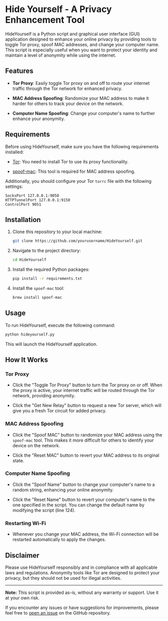# Hide Yourself - A Privacy Enhancement Tool

HideYourself is a Python script and graphical user interface (GUI) application designed to enhance your online privacy by providing tools to toggle Tor proxy, spoof MAC addresses, and change your computer name. This script is especially useful when you want to protect your identity and maintain a level of anonymity while using the internet.

## Features

- **Tor Proxy**: Easily toggle Tor proxy on and off to route your internet traffic through the Tor network for enhanced privacy.

- **MAC Address Spoofing**: Randomize your MAC address to make it harder for others to track your device on the network.

- **Computer Name Spoofing**: Change your computer's name to further enhance your anonymity.

## Requirements

Before using HideYourself, make sure you have the following requirements installed:

- [Tor](https://www.torproject.org/): You need to install Tor to use its proxy functionality.

- [spoof-mac](https://github.com/feross/spoof): This tool is required for MAC address spoofing.

Additionally, you should configure your Tor `torrc` file with the following settings:

```
SocksPort 127.0.0.1:9050
HTTPTunnelPort 127.0.0.1:9150
ControlPort 9051
```

## Installation

1. Clone this repository to your local machine:

   ```bash
   git clone https://github.com/yourusername/HideYourself.git
   ```

2. Navigate to the project directory:

   ```bash
   cd HideYourself
   ```

3. Install the required Python packages:

   ```bash
   pip install -r requirements.txt
   ```

4. Install the `spoof-mac` tool:

   ```bash
   brew install spoof-mac
   ```

## Usage

To run HideYourself, execute the following command:

```bash
python hideyourself.py
```

This will launch the HideYourself application.

## How It Works

### Tor Proxy

- Click the "Toggle Tor Proxy" button to turn the Tor proxy on or off. When the proxy is active, your internet traffic will be routed through the Tor network, providing anonymity.

- Click the "Get New Relay" button to request a new Tor server, which will give you a fresh Tor circuit for added privacy.

### MAC Address Spoofing

- Click the "Spoof MAC" button to randomize your MAC address using the `spoof-mac` tool. This makes it more difficult for others to identify your device on the network.

- Click the "Reset MAC" button to revert your MAC address to its original state.

### Computer Name Spoofing

- Click the "Spoof Name" button to change your computer's name to a random string, enhancing your online anonymity.

- Click the "Reset Name" button to revert your computer's name to the one specified in the script. You can change the default name by modifying the script (line 124).

### Restarting Wi-Fi

- Whenever you change your MAC address, the Wi-Fi connection will be restarted automatically to apply the changes.

## Disclaimer

Please use HideYourself responsibly and in compliance with all applicable laws and regulations. Anonymity tools like Tor are designed to protect your privacy, but they should not be used for illegal activities.

---

**Note:** This script is provided as-is, without any warranty or support. Use it at your own risk.

If you encounter any issues or have suggestions for improvements, please feel free to [open an issue](https://github.com/lkruesselmann/hideyourself/issues) on the GitHub repository.
